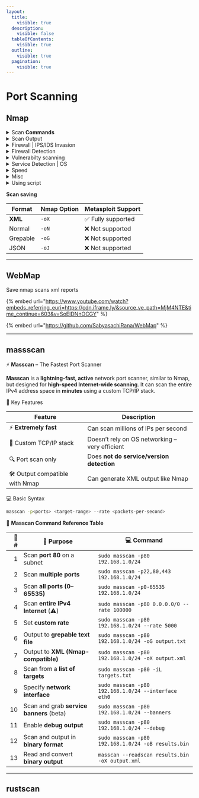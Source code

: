 ```yaml
---
layout:
  title:
    visible: true
  description:
    visible: false
  tableOfContents:
    visible: true
  outline:
    visible: true
  pagination:
    visible: true
---
```


# Port Scanning

## Nmap

<details>

<summary>Scan <strong>Commands</strong></summary>

ICMP echo | Ping swip

{% code fullWidth="true" %}
```bash
nmap -sn $ipAddress
```
{% endcode %}

TCP connect scan

```bash
nmap -sT $ipAddress
```

TCP SYN scan Stealth

```bash
nmap -sS $ipAddress
```

UDP scan

```bash
nmap -sU $ipAddress
```

Aggressive scan

```bash
nmap -A $ipAddress
```

Fast Most commonly ports

```bash
nmap -F $ipAddress
```

Scan all ports

```bash
nmap -p- $ipAddress
```

Scan whole subnet

```javascript
nmap 192.168.0.0/24
```

***

**Misc**

Custom Scan

```bash
nmap -p 443 $ipAddress
```

Show only open ports

```bash
nmap --open $ipAddress
```



</details>

<details>

<summary>Scan Output</summary>

Verbose increases the level of detail

```bash
nmap -vv $ipAddress
```

```bash
nmap -v $ipAddress
```

Tells reason

```bash
nmap --reason $ipAddress
```

</details>

<details>

<summary>Firewall | IPS/IDS Invasion</summary>

Inverse XMAS scan | Only Linux

```bash
nmap -sX $ipAddress
```

Fin scan  | Only Linux

```bash
nmap -sF $ipAddress
```

Null scan | Only Linux

```bash
nmap -sN $ipAddress
```

Scan Speed adjust

```bash
nmap -T0 -T1 -T2 -T3 -T4 -T5 $ipAddress
```

**Decoy Firewall Evasion**

• -D ‘’ip1 or ip1,ip2’’ or RND:’’number’’ (don’t scan all 65,535, only what you need) and going low and slow to evade IDS and SIEM traffic flow detections)

Packet Fragmentation to 8 bytes

```bash
nmap -f $ipaddress
```

</details>

<details>

<summary>Firewall Detection</summary>

ACK Probing

```bash
nmap -sA $ipAddress
```

</details>

<details>

<summary>Vulnerabilty scanning</summary>

```bash
nmap  --scripts vulners $ipAddress
```

</details>

<details>

<summary>Service Detection | OS</summary>

Show Version

```bash
nmap -sV --version-intensity 5 target-ip
```

```bash
nmap -sV $ipAddress
```

| Intensity Level | Description             |
| --------------- | ----------------------- |
| 0               | No version detection    |
| 1               | Light scan (fast)       |
| 2-6             | Moderate levels         |
| 7               | Default (detailed scan) |
| 8-9             | Very intense, slow scan |

banner grabbing

```bash
nmap  --script banner $ipAddress
```

Show Operating System

```bash
nmap -O $ipAddress
```

**`osscan-guess`** is an option in Nmap that **enables aggressive OS detection guessing**.

```bash
nmap -O --osscan-guess target-ip
```

</details>

<details>

<summary>Speed</summary>

Scan Speed adjust

```bash
nmap -T0 -T1 -T2 -T3 -T4 -T5 $ipAddress
```

</details>

<details>

<summary>Misc</summary>

Traceroute&#x20;

```bash
nmap  --traceroute $ipAddress
```

Save Results

```bash
nmap -oG exmaple.txt > ‘’path’’ $ipAddress
```

Nmap update Database

```bash
nmap --script-updatedb
```

</details>

<details>

<summary>Using script</summary>

```bash
qnmap --script scriptexmaple or script1 script2
```

```bash
nmap --script ftp-* (runs all scripts)
```

</details>

**Scan saving**

| Format   | Nmap Option | Metasploit Support |
| -------- | ----------- | ------------------ |
| **XML**  | `-oX`       | ✅ Fully supported  |
| Normal   | `-oN`       | ❌ Not supported    |
| Grepable | `-oG`       | ❌ Not supported    |
| JSON     | `-oJ`       | ❌ Not supported    |

***

## **WebMap**

Save nmap scans xml reports

{% embed url="https://www.youtube.com/watch?embeds_referring_euri=https://cdn.iframe.ly/&source_ve_path=MjM4NTE&time_continue=603&v=SoEIDNnOCGY" %}

{% embed url="https://github.com/SabyasachiRana/WebMap" %}

***

## massscan

⚡ **Masscan** – The Fastest Port Scanner

**Masscan** is a **lightning-fast, active** network port scanner, similar to Nmap, but designed for **high-speed Internet-wide scanning**. It can scan the entire IPv4 address space in **minutes** using a custom TCP/IP stack.

🚀 Key Features

| Feature                         | Description                                    |
| ------------------------------- | ---------------------------------------------- |
| ⚡ **Extremely fast**            | Can scan millions of IPs per second            |
| 🔧 Custom TCP/IP stack          | Doesn’t rely on OS networking – very efficient |
| 🔍 Port scan only               | Does **not do service/version detection**      |
| 🛠️ Output compatible with Nmap | Can generate XML output like Nmap              |

💻 Basic Syntax

```bash
masscan -p<ports> <target-range> --rate <packets-per-second>
```

📘 **Masscan Command Reference Table**

| 🔢 # | 📝 **Purpose**                           | 💻 **Command**                                      |
| ---: | ---------------------------------------- | --------------------------------------------------- |
|    1 | Scan **port 80** on a subnet             | `sudo masscan -p80 192.168.1.0/24`                  |
|    2 | Scan **multiple ports**                  | `sudo masscan -p22,80,443 192.168.1.0/24`           |
|    3 | Scan **all ports (0–65535)**             | `sudo masscan -p0-65535 192.168.1.0/24`             |
|    4 | Scan **entire IPv4 Internet** (⚠️)       | `sudo masscan -p80 0.0.0.0/0 --rate 100000`         |
|    5 | Set **custom rate**                      | `sudo masscan -p80 192.168.1.0/24 --rate 5000`      |
|    6 | Output to **grepable text file**         | `sudo masscan -p80 192.168.1.0/24 -oG output.txt`   |
|    7 | Output to **XML (Nmap-compatible)**      | `sudo masscan -p80 192.168.1.0/24 -oX output.xml`   |
|    8 | Scan from a **list of targets**          | `sudo masscan -p80 -iL targets.txt`                 |
|    9 | Specify **network interface**            | `sudo masscan -p80 192.168.1.0/24 --interface eth0` |
|   10 | Scan and grab **service banners** (beta) | `sudo masscan -p80 192.168.1.0/24 --banners`        |
|   11 | Enable **debug output**                  | `sudo masscan -p80 192.168.1.0/24 --debug`          |
|   12 | Scan and output in **binary format**     | `sudo masscan -p80 192.168.1.0/24 -oB results.bin`  |
|   13 | Read and convert **binary output**       | `masscan --readscan results.bin -oX output.xml`     |

***

## rustscan





